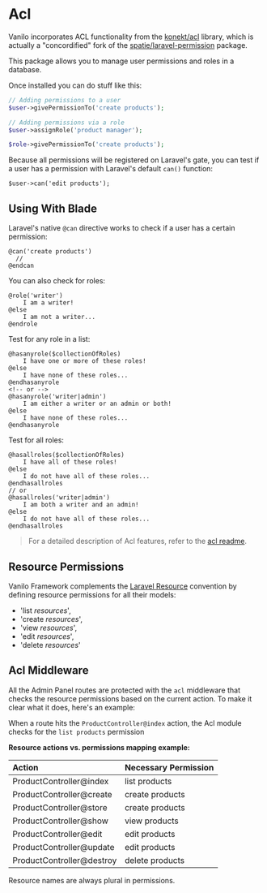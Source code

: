 # Acl

Vanilo incorporates ACL functionality from the
[konekt/acl](https://github.com/artkonekt/acl) library, which is
actually a "concordified" fork of the
[spatie/laravel-permission](https://github.com/spatie/laravel-permission)
package.

This package allows you to manage user permissions and roles in a database.

Once installed you can do stuff like this:

```php
// Adding permissions to a user
$user->givePermissionTo('create products');

// Adding permissions via a role
$user->assignRole('product manager');

$role->givePermissionTo('create products');
```

Because all permissions will be registered on Laravel's gate, you can
test if a user has a permission with Laravel's default `can()` function:

`$user->can('edit products');`

## Using With Blade

Laravel's native `@can` directive works to check if a user has a certain
permission:

```blade
@can('create products')
  //
@endcan
```

You can also check for roles:

```blade
@role('writer')
    I am a writer!
@else
    I am not a writer...
@endrole
```

Test for any role in a list:

```blade
@hasanyrole($collectionOfRoles)
    I have one or more of these roles!
@else
    I have none of these roles...
@endhasanyrole
<!-- or -->
@hasanyrole('writer|admin')
    I am either a writer or an admin or both!
@else
    I have none of these roles...
@endhasanyrole
```

Test for all roles:

```blade
@hasallroles($collectionOfRoles)
    I have all of these roles!
@else
    I do not have all of these roles...
@endhasallroles
// or
@hasallroles('writer|admin')
    I am both a writer and an admin!
@else
    I do not have all of these roles...
@endhasallroles
```

> For a detailed description of Acl features, refer to the [acl readme](https://github.com/artkonekt/acl).

## Resource Permissions

Vanilo Framework complements the [Laravel Resource](https://laravel.com/docs/5.7/controllers#resource-controllers)
convention by defining resource permissions for all their models:

- 'list *resources*',
- 'create *resources*',
- 'view *resources*',
- 'edit *resources*',
- 'delete *resources*'

## Acl Middleware

All the Admin Panel routes are protected with the `acl` middleware that
checks the resource permissions based on the current action. To make it
clear what it does, here's an example:

When a route hits the `ProductController@index` action, the Acl module
checks for the `list products` permission

**Resource actions vs. permissions mapping example:**

| Action                    | Necessary Permission |
|:--------------------------|:---------------------|
| ProductController@index   | list products        |
| ProductController@create  | create products      |
| ProductController@store   | create products      |
| ProductController@show    | view products        |
| ProductController@edit    | edit products        |
| ProductController@update  | edit products        |
| ProductController@destroy | delete products      |

Resource names are always plural in permissions.

